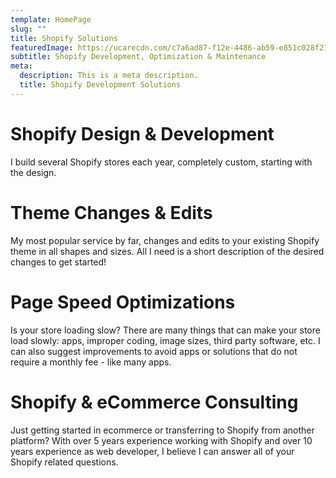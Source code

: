 ```yaml
---
template: HomePage
slug: ""
title: Shopify Solutions
featuredImage: https://ucarecdn.com/c7a6ad87-f12e-4486-ab59-e851c028f21b/
subtitle: Shopify Development, Optimization & Maintenance
meta:
  description: This is a meta description.
  title: Shopify Development Solutions
---
```

# Shopify Design & Development

I build several Shopify stores each year, completely custom, starting with the design. 

# Theme Changes & Edits

My most popular service by far, changes and edits to your existing Shopify theme in all shapes and sizes. All I need is a short description of the desired changes to get started!

# Page Speed Optimizations

Is your store loading slow? There are many things that can make your store load slowly: apps, improper coding, image sizes, third party software, etc.  I can also suggest improvements to avoid apps or solutions that do not require a monthly fee - like many apps.


# Shopify & eCommerce Consulting

Just getting started in ecommerce or transferring to Shopify from another platform? With over 5 years experience working with Shopify and over 10 years experience as web developer, I believe I can answer all of your Shopify related questions.

